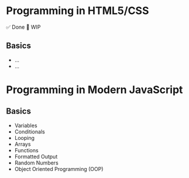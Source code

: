 # Programming in HTML5/CSS

✅ Done
🚧 WIP

## Basics
- ...
- ...

# Programming in Modern JavaScript

## Basics
- Variables
- Conditionals
- Looping
- Arrays
- Functions
- Formatted Output
- Random Numbers 
- Object Oriented Programming (OOP)